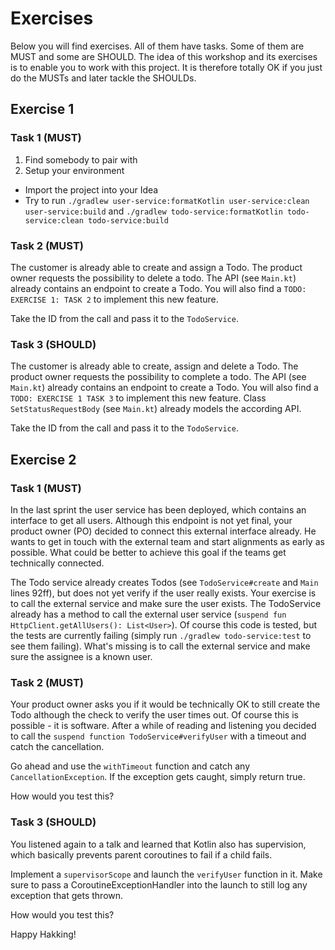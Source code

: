 # Exercises

Below you will find exercises. All of them have tasks. Some of them are MUST and some are SHOULD. The idea of this workshop 
and its exercises is to enable you to work with this project. It is therefore totally OK if you just do the MUSTs and 
later tackle the SHOULDs.
 
## Exercise 1 
### Task 1 (MUST) 
1. Find somebody to pair with
2. Setup your environment
 * Import the project into your Idea
 * Try to run `./gradlew user-service:formatKotlin user-service:clean user-service:build` and 
 `./gradlew todo-service:formatKotlin todo-service:clean todo-service:build` 

### Task 2 (MUST)
The customer is already able to create and assign a Todo. The product owner requests the possibility to delete a todo.
The API (see `Main.kt`) already contains an endpoint to create a Todo. You will also find a `TODO: EXERCISE 1: TASK 2` to implement
this new feature. 

Take the ID from the call and pass it to the `TodoService`.

### Task 3 (SHOULD)
The customer is already able to create, assign and delete a Todo. The product owner requests the possibility to complete a todo.
The API (see `Main.kt`) already contains an endpoint to create a Todo. You will also find a `TODO: EXERCISE 1 TASK 3` to implement
this new feature. Class `SetStatusRequestBody` (see `Main.kt`) already models the according API.

Take the ID from the call and pass it to the `TodoService`.

## Exercise 2
### Task 1 (MUST)
In the last sprint the user service has been deployed, which contains an interface to get all users. Although this 
endpoint is not yet final, your product owner (PO) decided to connect this external interface already. 
He wants to get in touch with the external team and start alignments as early as possible. What could be 
better to achieve this goal if the teams get technically connected.

The Todo service already creates Todos (see `TodoService#create` and `Main` lines 92ff), but does not yet verify 
if the user really exists. Your exercise is to call the external service and make sure 
the user exists. The TodoService already has a method to call the external user service (`suspend fun HttpClient.getAllUsers(): List<User>`). 
Of course this code is tested, but the tests are currently failing (simply run `./gradlew todo-service:test` to see them failing). 
What's missing is to call the external service and make sure the assignee is a known user.

### Task 2 (MUST)
Your product owner asks you if it would be technically OK to still create the Todo although the check to verify the user times out. 
Of course this is possible - it is software. After a while of reading and listening you decided to call the 
`suspend function TodoService#verifyUser` with a timeout and catch the cancellation.

Go ahead and use the `withTimeout` function and catch any `CancellationException`. If the exception gets caught, 
simply return true.  

How would you test this?
 
### Task 3 (SHOULD)
You listened again to a talk and learned that Kotlin also has supervision, which basically prevents parent coroutines to 
fail if a child fails.

Implement a `supervisorScope` and launch the `verifyUser` function in it. Make sure to pass a CoroutineExceptionHandler 
into the launch to still log any exception that gets thrown.

How would you test this?

Happy Hakking!
